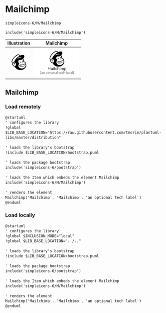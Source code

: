 # Mailchimp


```text
simpleicons-6/M/Mailchimp
```

```text
include('simpleicons-6/M/Mailchimp')
```



| Illustration | Mailchimp |
| :---: | :---: |
| ![illustration for Illustration](../../simpleicons-6/M/Mailchimp.png) | ![illustration for Mailchimp](../../simpleicons-6/M/Mailchimp.Local.png) |




## Mailchimp

### Load remotely
```plantuml
@startuml
' configures the library
!global $LIB_BASE_LOCATION="https://raw.githubusercontent.com/tmorin/plantuml-libs/master/distribution"

' loads the library's bootstrap
!include $LIB_BASE_LOCATION/bootstrap.puml

' loads the package bootstrap
include('simpleicons-6/bootstrap')

' loads the Item which embeds the element Mailchimp
include('simpleicons-6/M/Mailchimp')

' renders the element
Mailchimp('Mailchimp', 'Mailchimp', 'an optional tech label')
@enduml
```

### Load locally
```plantuml
@startuml
' configures the library
!global $INCLUSION_MODE="local"
!global $LIB_BASE_LOCATION="../.."

' loads the library's bootstrap
!include $LIB_BASE_LOCATION/bootstrap.puml

' loads the package bootstrap
include('simpleicons-6/bootstrap')

' loads the Item which embeds the element Mailchimp
include('simpleicons-6/M/Mailchimp')

' renders the element
Mailchimp('Mailchimp', 'Mailchimp', 'an optional tech label')
@enduml
```

